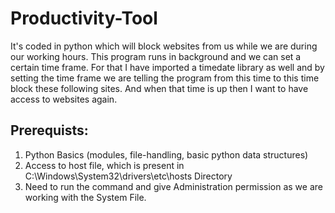 # Productivity-Tool
It's coded in python which will block websites from us while we are during our working hours.
This program runs in background and we can set a certain time frame. For that I have imported a timedate library as well and
by setting the time frame we are telling the program from this time to this time block these following sites.
And when that time is up then I want to have access to websites again.
## Prerequists: 
1. Python Basics (modules, file-handling, basic python data structures)
2. Access to host file, which is present in C:\Windows\System32\drivers\etc\hosts Directory
3. Need to run the command and give Administration permission as we are working with the System File.
